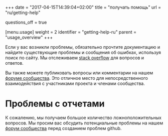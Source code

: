 +++
date = "2017-04-15T14:39:04+02:00"
title = "получать помощь"
url = "ru/getting-help"

questions_off = true

[menu.usage]
  weight = 2
  identifier = "getting-help-ru"
  parent = "usage_overview"
+++

Если у вас возникли проблемы, обязательно прочтите документацию и найдите существующие проблемы и сообщения об ошибках, используя поиск по сайту. Мы отслеживаем [stack overflow](http://stackoverflow.com/questions/tagged/drone.io) для вопросов и ответов.

Вы также можете публиковать вопросы или комментарии на нашем [форуме сообщества](https://discourse.drone.io). Это отличное место для непосредственного взаимодействия с участниками проекта и членами сообщества.

# Проблемы с отчетами

К сожалению, мы получаем большое количество ложноположительных вопросов. Мы просим вас обсудить потенциальные проблемы на нашем [форум сообщества](https://discourse.drone.io) перед созданием проблем github.
